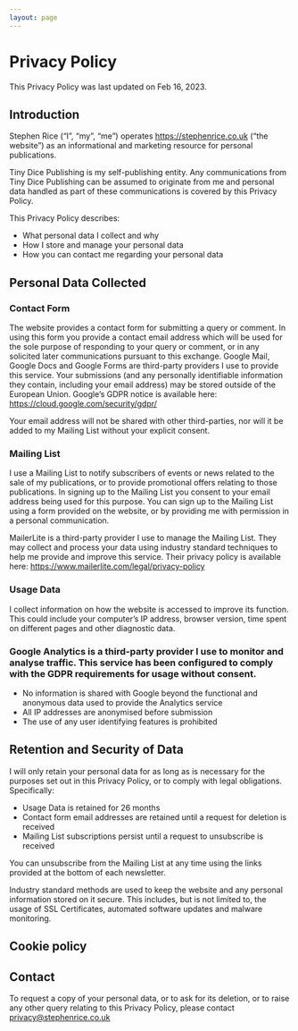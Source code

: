 ```yaml
---
layout: page
---
```


# Privacy Policy

This Privacy Policy was last updated on Feb 16, 2023.

## Introduction
Stephen Rice (“I”, “my”, “me”) operates https://stephenrice.co.uk (“the website”) as an informational and marketing resource for personal publications.

Tiny Dice Publishing is my self-publishing entity. Any communications from Tiny Dice Publishing can be assumed to originate from me and personal data handled as part of these communications is covered by this Privacy Policy.

This Privacy Policy describes:

* What personal data I collect and why
* How I store and manage your personal data
* How you can contact me regarding your personal data


## Personal Data Collected

### Contact Form

The website provides a contact form for submitting a query or comment. In using this form you provide a contact email address which will be used for the sole purpose of responding to your query or comment, or in any solicited later communications pursuant to this exchange. Google Mail, Google Docs and Google Forms are third-party providers I use to provide this service. Your submissions (and any personally identifiable information they contain, including your email address) may be stored outside of the European Union. Google’s GDPR notice is available here: https://cloud.google.com/security/gdpr/

Your email address will not be shared with other third-parties, nor will it be added to my Mailing List without your explicit consent.

### Mailing List
I use a Mailing List to notify subscribers of events or news related to the sale of my publications, or to provide promotional offers relating to those publications. In signing up to the Mailing List you consent to your email address being used for this purpose. You can sign up to the Mailing List using a form provided on the website, or by providing me with permission in a personal communication.

MailerLite is a third-party provider I use to manage the Mailing List. They may collect and process your data using industry standard techniques to help me provide and improve this service. Their privacy policy is available here: https://www.mailerlite.com/legal/privacy-policy

### Usage Data
I collect information on how the website is accessed to improve its function. This could include your computer’s IP address, browser version, time spent on different pages and other diagnostic data.

### Google Analytics is a third-party provider I use to monitor and analyse traffic. This service has been configured to comply with the GDPR requirements for usage without consent.
* No information is shared with Google beyond the functional and anonymous data used to provide the Analytics service
* All IP addresses are anonymised before submission
* The use of any user identifying features is prohibited


## Retention and Security of Data
I will only retain your personal data for as long as is necessary for the purposes set out in this Privacy Policy, or to comply with legal obligations. Specifically:

* Usage Data is retained for 26 months
* Contact form email addresses are retained until a request for deletion is received
* Mailing List subscriptions persist until a request to unsubscribe is received

You can unsubscribe from the Mailing List at any time using the links provided at the bottom of each newsletter.

Industry standard methods are used to keep the website and any personal information stored on it secure. This includes, but is not limited to, the usage of SSL Certificates, automated software updates and malware monitoring.

## Cookie policy

<script id="CookieDeclaration" src="https://consent.cookiebot.com/4014d9ae-bfec-43f8-b736-25bd7c4551d3/cd.js" type="text/javascript" async></script>

## Contact
To request a copy of your personal data, or to ask for its deletion, or to raise any other query relating to this Privacy Policy, please contact privacy@stephenrice.co.uk